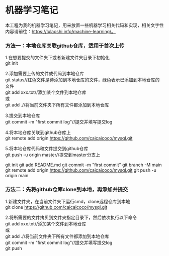 # 机器学习笔记

本工程为我的机器学习笔记，用来放置一些机器学习相关代码和实现，相关文字性内容请前往：https://lulaoshi.info/machine-learning/。

### 方法一：本地仓库关联github仓库，适用于首次上传  


1.在想要提交的文件夹下或者新建文件夹目录下初始化  
git init

2.添加需要上传的文件或代码到本地仓库  
git status//红色文件是待添加到本地仓库的文件，绿色表示已添加到本地仓库的文件  
git add xxx.txt//添加某个文件到本地仓库  
或  
git add .//将当前文件夹下所有文件都添加到本地仓库  

3.提交到本地仓库  
git commit -m "first commit log"//提交并填写提交log  

4.将本地仓库关联到github仓库上  
git remote add origin https://github.com/caicaicoco/mysql.git 

5.将本地仓库代码和文件提交到github仓库  
git push -u origin master//提交到master分支上 

git init
git add README.md
git commit -m "first commit"
git branch -M main
git remote add origin https://github.com/caicaicoco/mysql.git
git push -u origin main


### 方法二：先将github仓库clone到本地，再添加并提交  

1.新建文件夹，在当前文件夹下运行cmd，clone远程仓库到本地  
git clone https://github.com/caicaicoco/mysql.git  

2.将所需要的文件拷贝到文件夹指定目录下，然后依次执行以下命令  
git add xxx.txt//添加某个文件到本地仓库  
或  
git add .//将当前文件夹下所有文件都添加到本地仓库  
git commit -m "first commit log"//提交并填写提交log  
git push  
